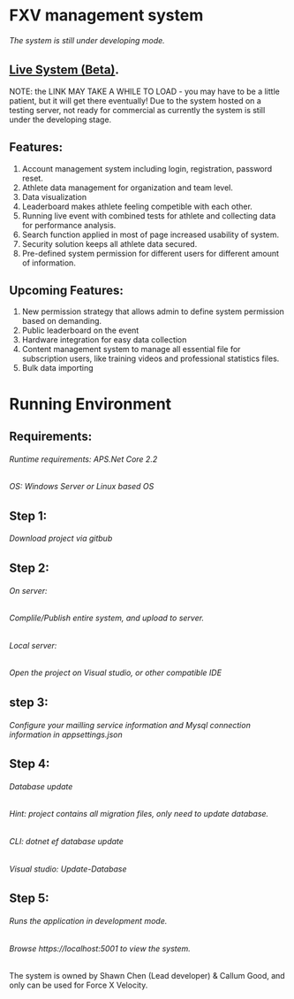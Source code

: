 # FXV management system

###### The system is still under developing mode.

## [Live System (Beta)](https://www.fxv.co.nz/).

NOTE: the LINK MAY TAKE A WHILE TO LOAD - you may have to be a little patient, but it will get there eventually!
Due to the system hosted on a testing server, not ready for commercial as currently the system is still under the developing stage.

## Features:
1. Account management system including login, registration, password reset.
2. Athlete data management for organization and team level.
3. Data visualization
4. Leaderboard makes athlete feeling competible with each other.
5. Running live event with combined tests for athlete and collecting data for performance analysis.
6. Search function applied in most of page increased usability of system.
7. Security solution keeps all athlete data secured.
8. Pre-defined system permission for different users for different amount of information.

## Upcoming Features:
1. New permission strategy that allows admin to define system permission based on demanding.
2. Public leaderboard on the event
3. Hardware integration for easy data collection
4. Content management system to manage all essential file for subscription users, like training videos and professional statistics files.
5. Bulk data importing

# Running Environment

## Requirements:

###### Runtime requirements: APS.Net Core 2.2
###### OS: Windows Server or Linux based OS

## Step 1:

###### Download project via gitbub

## Step 2:

###### On server:
###### Complile/Publish entire system, and upload to server.
###### Local server:
###### Open the project on Visual studio, or other compatible IDE

## step 3:

###### Configure your mailling service information and Mysql connection information in appsettings.json

## Step 4:

###### Database update
###### Hint: project contains all migration files, only need to update database.
###### CLI: dotnet ef database update
###### Visual studio: Update-Database

## Step 5:

###### Runs the application in development mode.
###### Browse https://localhost:5001 to view the system.

##
The system is owned by Shawn Chen (Lead developer) & Callum Good, and only can be used for Force X Velocity.
